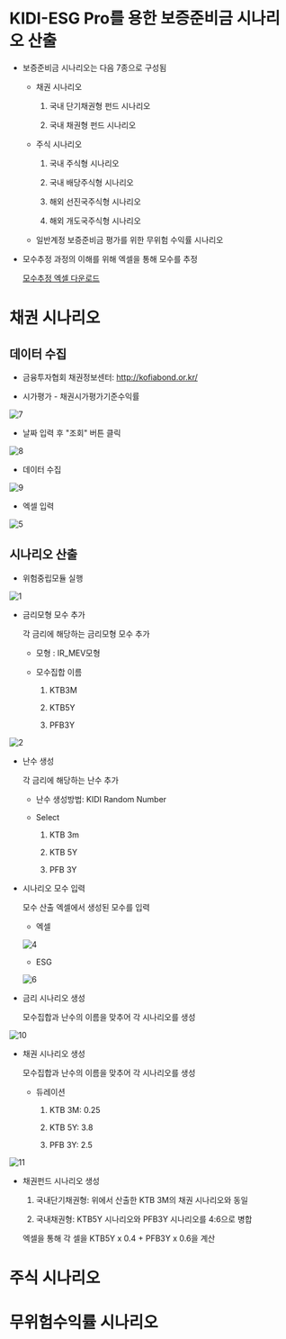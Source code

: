 # KIDI-ESG Pro를 용한 보증준비금 시나리오 산출

- 보증준비금 시나리오는 다음 7종으로 구성됨

  - 채권 시나리오
    
    1. 국내 단기채권형 펀드 시나리오
    
    2. 국내 채권형 펀드 시나리오
    
  - 주식 시나리오
  
    1. 국내 주식형 시나리오

    2. 국내 배당주식형 시나리오

    3. 해외 선진국주식형 시나리오

    4. 해외 개도국주식형 시나리오

  - 일반계정 보증준비금 평가를 위한 무위험 수익률 시나리오

- 모수추정 과정의 이해를 위해 엑셀을 통해 모수를 추정

  [모수추정 엑셀 다운로드](https://github.com/dopplix/opendocs/raw/master/calib.xlsx "calib")

# 채권 시나리오

## 데이터 수집

- 금융투자협회 채권정보센터: http://kofiabond.or.kr/

- 시가평가 - 채권시가평가기준수익률

![7](https://user-images.githubusercontent.com/31100072/89998764-eb736680-dcc8-11ea-9905-55899dd97045.png)

- 날짜 입력 후 "조회" 버튼 클릭

![8](https://user-images.githubusercontent.com/31100072/89999165-65a3eb00-dcc9-11ea-9f33-ee23c500106b.png)

- 데이터 수집

![9](https://user-images.githubusercontent.com/31100072/89998783-f0d0b100-dcc8-11ea-9ccf-c0f0a3e3d793.png)

- 엑셀 입력

![5](https://user-images.githubusercontent.com/31100072/89999647-098d9680-dcca-11ea-9e6e-884c275aa1a7.png)

## 시나리오 산출

- 위험중립모듈 실행

![1](https://user-images.githubusercontent.com/31100072/89999857-5cffe480-dcca-11ea-9dcd-3ea6f8f55c9f.PNG)

- 금리모형 모수 추가

  각 금리에 해당하는 금리모형 모수 추가
  
  - 모형 : IR_MEV모형
  
  - 모수집합 이름
    
    1. KTB3M
    
    2. KTB5Y
    
    3. PFB3Y
    
![2](https://user-images.githubusercontent.com/31100072/90000053-9f292600-dcca-11ea-8382-4cff0cc0c724.PNG)

- 난수 생성

  각 금리에 해당하는 난수 추가
  
  - 난수 생성방법: KIDI Random Number
  
  - Select
  
    1. KTB 3m
    
    2. KTB 5Y
    
    3. PFB 3Y

- 시나리오 모수 입력

  모수 산출 엑셀에서 생성된 모수를 입력
  
  - 엑셀
  
  ![4](https://user-images.githubusercontent.com/31100072/90000401-165eba00-dccb-11ea-8a9a-cf27aae68286.png)
  
  - ESG

  ![6](https://user-images.githubusercontent.com/31100072/90000285-ec0cfc80-dcca-11ea-9443-008529ae7fb3.PNG)
  
- 금리 시나리오 생성
  
  모수집합과 난수의 이름을 맞추어 각 시나리오를 생성
  
![10](https://user-images.githubusercontent.com/31100072/90001038-e5cb5000-dccb-11ea-84c0-fa11ac4910df.PNG)

- 채권 시나리오 생성

  모수집합과 난수의 이름을 맞추어 각 시나리오를 생성
  
  - 듀레이션
  
    1. KTB 3M: 0.25
    
    2. KTB 5Y: 3.8
    
    3. PFB 3Y: 2.5
    
![11](https://user-images.githubusercontent.com/31100072/90001048-e95ed700-dccb-11ea-89ea-c3978f78ad9f.PNG)

- 채권펀드 시나리오 생성

  1. 국내단기채권형: 위에서 산출한 KTB 3M의 채권 시나리오와 동일
  
  2. 국내채권형: KTB5Y 시나리오와 PFB3Y 시나리오를 4:6으로 병합
  
    엑셀을 통해 각 셀을 KTB5Y x 0.4 + PFB3Y x 0.6을 계산
    
# 주식 시나리오



# 무위험수익률 시나리오
